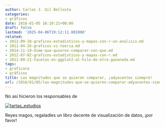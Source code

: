 ```yaml
---
author: Carlos J. Gil Bellosta
categories:
- gráficos
date: 2016-01-05 16:10:21+00:00
draft: false
lastmod: '2025-04-06T19:12:11.801080'
related:
- 2012-09-10-graficos-estadisticos-y-mapas-con-r-un-analisis.md
- 2011-04-26-graficos-vi-teoria.md
- 2014-11-19-dime-que-quieres-comparar-con-que.md
- 2012-07-02-graficos-estadisticos-y-mapas-con-r.md
- 2011-09-21-facetas-en-ggplot2-al-hilo-de-otra-gananada.md
tags:
- graficaca
- gráficos
title: Las magnitudes que se quieren comparar, ¡adyacentes siempre!
url: /2016/01/05/las-magnitudes-que-se-quieren-comparar-adyacentes-siempre/
---
```


No así hicieron los responsables de

[![tartas_estudios](/wp-uploads/2016/01/tartas_estudios.png#center)
](/wp-uploads/2016/01/tartas_estudios.png#center)

Reyes magos, regaladles un libro decente de visualización de datos, ¡por favor!